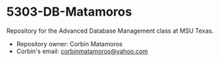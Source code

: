 # 5303-DB-Matamoros
Repository for the Advanced Database Management class at MSU Texas.

- Repository owner: Corbin Matamoros
- Corbin's email: corbinmatamoros@yahoo.com
